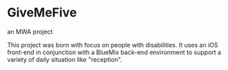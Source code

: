 # GiveMeFive
an MWA project

This project was born with focus on people with disabilities. It uses an iOS front-end in conjunction with a BlueMix back-end environment to support a variety of daily situation like "reception".
